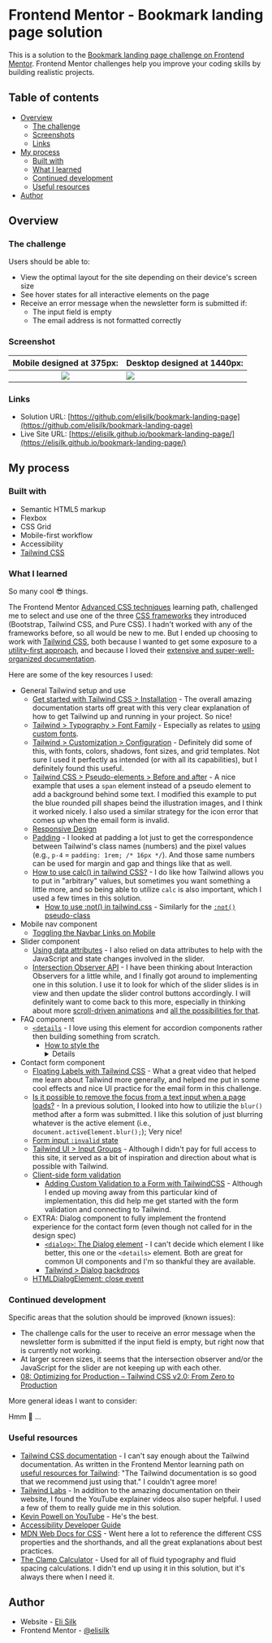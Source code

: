 # Frontend Mentor - Bookmark landing page solution

This is a solution to the [Bookmark landing page challenge on Frontend Mentor](https://www.frontendmentor.io/challenges/bookmark-landing-page-5d0b588a9edda32581d29158). Frontend Mentor challenges help you improve your coding skills by building realistic projects.

## Table of contents

- [Overview](#overview)
  - [The challenge](#the-challenge)
  - [Screenshots](#screenshots)
  - [Links](#links)
- [My process](#my-process)
  - [Built with](#built-with)
  - [What I learned](#what-i-learned)
  - [Continued development](#continued-development)
  - [Useful resources](#useful-resources)
- [Author](#author)

## Overview

### The challenge

Users should be able to:

- View the optimal layout for the site depending on their device's screen size
- See hover states for all interactive elements on the page
- Receive an error message when the newsletter form is submitted if:
  - The input field is empty
  - The email address is not formatted correctly

### Screenshot

|        Mobile designed at 375px:         | Desktop designed at 1440px:               |
| :--------------------------------------: | ----------------------------------------- |
| ![](./screenshots/screenshot-mobile.png) | ![](./screenshots/screenshot-desktop.png) |

### Links

- Solution URL: [https://github.com/elisilk/bookmark-landing-page](https://github.com/elisilk/bookmark-landing-page)
- Live Site URL: [https://elisilk.github.io/bookmark-landing-page/](https://elisilk.github.io/bookmark-landing-page/)

## My process

### Built with

- Semantic HTML5 markup
- Flexbox
- CSS Grid
- Mobile-first workflow
- Accessibility
- [Tailwind CSS](https://tailwindcss.com/)

### What I learned

So many cool 😎 things.

The Frontend Mentor [Advanced CSS techniques](https://www.frontendmentor.io/learning-paths/advanced-css-techniques-vdOtKjIC4V) learning path, challenged me to select and use one of the three [CSS frameworks](https://www.frontendmentor.io/learning-paths/advanced-css-techniques-vdOtKjIC4V/steps/6747d0a9d54b5cb1dee3f399/article/read) they introduced (Bootstrap, Tailwind CSS, and Pure CSS). I hadn't worked with any of the frameworks before, so all would be new to me. But I ended up choosing to work with [Tailwind CSS](https://tailwindcss.com/), both because I wanted to get some exposure to a [utility-first approach](https://tailwindcss.com/docs/utility-first), and because I loved their [extensive and super-well-organized documentation](https://tailwindcss.com/docs/installation).

Here are some of the key resources I used:

- General Tailwind setup and use
  - [Get started with Tailwind CSS > Installation](https://tailwindcss.com/docs/installation) - The overall amazing documentation starts off great with this very clear explanation of how to get Tailwind up and running in your project. So nice!
  - [Tailwind > Typography > Font Family](https://tailwindcss.com/docs/font-family) - Especially as relates to [using custom fonts](https://tailwindcss.com/docs/font-family#using-custom-values).
  - [Tailwind > Customization > Configuration](https://tailwindcss.com/docs/configuration) - Definitely did some of this, with fonts, colors, shadows, font sizes, and grid templates. Not sure I used it perfectly as intended (or with all its capabilities), but I definitely found this useful.
  - [Tailwind CSS > Pseudo-elements > Before and after](https://tailwindcss.com/docs/hover-focus-and-other-states#before-and-after) - A nice example that uses a `span` element instead of a pseudo element to add a background behind some text. I modified this example to put the blue rounded pill shapes beind the illustration images, and I think it worked nicely. I also used a similar strategy for the icon error that comes up when the email form is invalid.
  - [Responsive Design](https://tailwindcss.com/docs/responsive-design)
  - [Padding](https://tailwindcss.com/docs/padding) - I looked at padding a lot just to get the correspondence between Tailwind's class names (numbers) and the pixel values (e.g., `p-4` = `padding: 1rem; /* 16px */`). And those same numbers can be used for margin and gap and things like that as well.
  - [How to use calc() in tailwind CSS?](https://stackoverflow.com/questions/65976223/how-to-use-calc-in-tailwind-css) - I do like how Tailwind allows you to put in "arbitrary" values, but sometimes you want something a little more, and so being able to utilize `calc` is also important, which I used a few times in this solution.
    - [How to use :not() in tailwind.css](https://stackoverflow.com/questions/61455473/how-to-use-not-in-tailwind-css) - Similarly for the [`:not()` pseudo-class](https://developer.mozilla.org/en-US/docs/Web/CSS/:not)
- Mobile nav component
  - [Toggling the Navbar Links on Mobile](https://v1.tailwindcss.com/course/toggling-the-navbar-links-on-mobile)
- Slider component
  - [Using data attributes](https://developer.mozilla.org/en-US/docs/Learn_web_development/Howto/Solve_HTML_problems/Use_data_attributes) - I also relied on data attributes to help with the JavaScript and state changes involved in the slider.
  - [Intersection Observer API](https://developer.mozilla.org/en-US/docs/Web/API/Intersection_Observer_API) - I have been thinking about Interaction Observers for a little while, and I finally got around to implementing one in this solution. I use it to look for which of the slider slides is in view and then update the slider control buttons accordingly. I will definitely want to come back to this more, especially in thinking about more [scroll-driven animations](https://developer.mozilla.org/en-US/docs/Web/CSS/CSS_scroll-driven_animations) and [all the possibilities for that](https://scroll-driven-animations.style/).
- FAQ component
  - [`<details`](https://developer.mozilla.org/en-US/docs/Web/HTML/Element/details) - I love using this element for accordion components rather then building something from scratch.
    - [How to style the <details> tag when open using Tailwind]() - And then learning how to utilize Tailwind specifically for the `details` element [like this](https://play.tailwindcss.com/UjxLorKs1S).
- Contact form component
  - [Floating Labels with Tailwind CSS](https://www.youtube.com/watch?v=nJzKi6oIvBA) - What a great video that helped me learn about Tailwind more generally, and helped me put in some cool effects and nice UI practice for the email form in this challenge.
  - [Is it possible to remove the focus from a text input when a page loads?](https://stackoverflow.com/questions/4276754/is-it-possible-to-remove-the-focus-from-a-text-input-when-a-page-loads) - In a previous solution, I looked into how to utilizie the `blur()` method after a form was submitted. I like this solution of just blurring whatever is the active element (i.e., `document.activeElement.blur();`); Very nice!
  - [Form input `:invalid` state](https://tailwindcss.com/docs/hover-focus-and-other-states#invalid)
  - [Tailwind UI > Input Groups](https://tailwindui.com/components/application-ui/forms/input-groups) - Although I didn't pay for full access to this site, it served as a bit of inspiration and direction about what is possible with Tailwind.
  - [Client-side form validation](https://developer.mozilla.org/en-US/docs/Learn_web_development/Extensions/Forms/Form_validation)
    - [Adding Custom Validation to a Form with TailwindCSS](https://dev.to/deyemiobaa/adding-custom-validation-to-a-form-with-tailwindcss-1e7d) - Although I ended up moving away from this particular kind of implementation, this did help me get started with the form validation and connecting to Tailwind.
  - EXTRA: Dialog component to fully implement the frontend experience for the contact form (even though not called for in the design spec)
    - [`<dialog>`: The Dialog element](https://developer.mozilla.org/en-US/docs/Web/HTML/Element/dialog) - I can't decide which element I like better, this one or the `<details>` element. Both are great for common UI components and I'm so thankful they are available.
    - [Tailwind > Dialog backdrops](https://tailwindcss.com/docs/hover-focus-and-other-states#dialog-backdrops)
  - [HTMLDialogElement: close event](https://developer.mozilla.org/en-US/docs/Web/API/HTMLDialogElement/close_event)

### Continued development

Specific areas that the solution should be improved (known issues):

- The challenge calls for the user to receive an error message when the newsletter form is submitted if the input field is empty, but right now that is currently not working.
- At larger screen sizes, it seems that the intersection observer and/or the JavaScript for the slider are not keeping up with each other.
- [08: Optimizing for Production – Tailwind CSS v2.0: From Zero to Production](https://www.youtube.com/watch?v=HZn2LtBT59w)

More general ideas I want to consider:

Hmm 🤔 ...

### Useful resources

- [Tailwind CSS documentation](https://tailwindcss.com/docs/) - I can't say enough about the Tailwind documentation. As written in the Frontend Mentor learning path on [useful resources for Tailwind](https://www.frontendmentor.io/learning-paths/advanced-css-techniques-vdOtKjIC4V/steps/6747d0a9d54b5cb1dee3f399/article/read): "The Tailwind documentation is so good that we recommend just using that." I couldn't agree more!
- [Tailwind Labs](https://www.youtube.com/@TailwindLabs/videos) - In addition to the amazing documentation on their website, I found the YouTube explainer videos also super helpful. I used a few of them to really guide me in this solution.
- [Kevin Powell on YouTube](https://www.youtube.com/@KevinPowell) - He's the best.
- [Accessibility Developer Guide](https://www.accessibility-developer-guide.com/)
- [MDN Web Docs for CSS](https://developer.mozilla.org/en-US/docs/Web/CSS) - Went here a lot to reference the different CSS properties and the shorthands, and all the great explanations about best practices.
- [The Clamp Calculator](https://royalfig.github.io/fluid-typography-calculator/) - Used for all of fluid typography and fluid spacing calculations. I didn't end up using it in this solution, but it's always there when I need it.

## Author

- Website - [Eli Silk](https://github.com/elisilk)
- Frontend Mentor - [@elisilk](https://www.frontendmentor.io/profile/elisilk)

